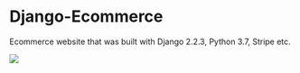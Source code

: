 # Django-Ecommerce

Ecommerce website that was built with Django 2.2.3, Python 3.7, Stripe etc.

![](Desktop/Product_list.png)
